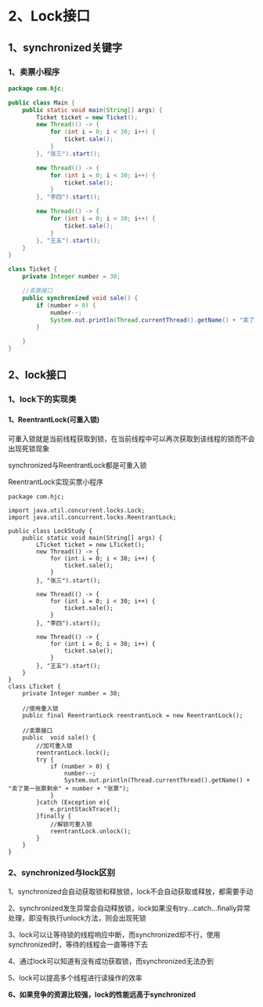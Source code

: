 # 2、Lock接口

## 1、synchronized关键字

### 1、卖票小程序

```java
package com.hjc;

public class Main {
    public static void main(String[] args) {
        Ticket ticket = new Ticket();
        new Thread(() -> {
            for (int i = 0; i < 30; i++) {
                ticket.sale();
            }
        }, "张三").start();

        new Thread(() -> {
            for (int i = 0; i < 30; i++) {
                ticket.sale();
            }
        }, "李四").start();

        new Thread(() -> {
            for (int i = 0; i < 30; i++) {
                ticket.sale();
            }
        }, "王五").start();
    }
}

class Ticket {
    private Integer number = 30;

    //卖票接口
    public synchronized void sale() {
        if (number > 0) {
            number--;
            System.out.println(Thread.currentThread().getName() + "卖了第一张票剩余" + number + "张票");
        }

    }
}

```



## 2、lock接口

### 1、lock下的实现类

[//]: # (**![image-20240107215005400]&#40;/_pic\image-20240107215005400.png&#41;**)

#### 1、ReentrantLock(可重入锁)

可重入锁就是当前线程获取到锁，在当前线程中可以再次获取到该线程的锁而不会出现死锁现象

synchronized与ReentrantLock都是可重入锁



ReentrantLock实现买票小程序

```
package com.hjc;

import java.util.concurrent.locks.Lock;
import java.util.concurrent.locks.ReentrantLock;

public class LockStudy {
    public static void main(String[] args) {
        LTicket ticket = new LTicket();
        new Thread(() -> {
            for (int i = 0; i < 30; i++) {
                ticket.sale();
            }
        }, "张三").start();

        new Thread(() -> {
            for (int i = 0; i < 30; i++) {
                ticket.sale();
            }
        }, "李四").start();

        new Thread(() -> {
            for (int i = 0; i < 30; i++) {
                ticket.sale();
            }
        }, "王五").start();
    }
}
class LTicket {
    private Integer number = 30;

    //使用重入锁
    public final ReentrantLock reentrantLock = new ReentrantLock();

    //卖票接口
    public  void sale() {
        //加可重入锁
        reentrantLock.lock();
        try {
            if (number > 0) {
                number--;
                System.out.println(Thread.currentThread().getName() + "卖了第一张票剩余" + number + "张票");
            }
        }catch (Exception e){
            e.printStackTrace();
        }finally {
            //解锁可重入锁
            reentrantLock.unlock();
        }
    }
}

```

### 2、synchronized与lock区别

1、synchronized会自动获取锁和释放锁，lock不会自动获取或释放，都需要手动

2、synchronized发生异常会自动释放锁，lock如果没有try...catch...finally异常处理，即没有执行unlock方法，则会出现死锁

3、lock可以让等待锁的线程响应中断，而synchronized却不行，使用synchronized时，等待的线程会一直等待下去

4、通过lock可以知道有没有成功获取锁，而synchronized无法办到

5、lock可以提高多个线程进行读操作的效率

**6、如果竞争的资源比较强，lock的性能远高于synchronized**

